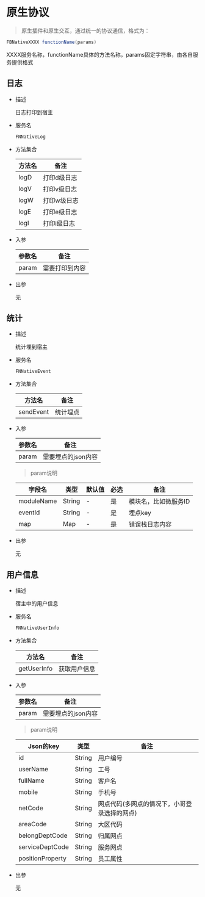 # 原生协议

> 原生插件和原生交互，通过统一的协议通信，格式为：

```java
FBNativeXXXX functionName(params)
```

XXXX服务名称，functionName具体的方法名称，params固定字符串，由各自服务提供格式

## 日志

*   描述

    日志打印到宿主
*   服务名

    ```java
    FNNativeLog
    ```
*   方法集合

    | 方法名  | 备注     |
    | ---- | ------ |
    | logD | 打印d级日志 |
    | logV | 打印v级日志 |
    | logW | 打印w级日志 |
    | logE | 打印e级日志 |
    | logI | 打印i级日志 |
*   入参

    | 参数名   | 备注      |
    | ----- | ------- |
    | param | 需要打印到内容 |
*   出参

    无

## 统计

*   描述

    统计埋到宿主
*   服务名

    ```java
    FNNativeEvent
    ```
*   方法集合

    | 方法名       | 备注   |
    | --------- | ---- |
    | sendEvent | 统计埋点 |
*   入参

    | 参数名   | 备注          |
    | ----- | ----------- |
    | param | 需要埋点的json内容 |

    > param说明

    | 字段名        | 类型     | 默认值 | 必选 | 备注          |
    | ---------- | ------ | --- | -- | ----------- |
    | moduleName | String | -   | 是  | 模块名，比如微服务ID |
    | eventId    | String | -   | 是  | 埋点key       |
    | map        | Map    | -   | 是  | 错误栈日志内容     |
*   出参

    无

## 用户信息

*   描述

    宿主中的用户信息
*   服务名

    ```java
    FNNativeUserInfo
    ```
*   方法集合

    | 方法名         | 备注     |
    | ----------- | ------ |
    | getUserInfo | 获取用户信息 |
*   入参

    | 参数名   | 备注          |
    | ----- | ----------- |
    | param | 需要埋点的json内容 |

    > param说明

    | Json的key         | 类型     | 备注                      |
    | ---------------- | ------ | ----------------------- |
    | id               | String | 用户编号                    |
    | userName         | String | 工号                      |
    | fullName         | String | 客户名                     |
    | mobile           | String | 手机号                     |
    | netCode          | String | 网点代码(多网点的情况下，小哥登录选择的网点) |
    | areaCode         | String | 大区代码                    |
    | belongDeptCode   | String | 归属网点                    |
    | serviceDeptCode  | String | 服务网点                    |
    | positionProperty | String | 员工属性                    |
*   出参

    无
